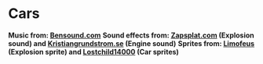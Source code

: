 # Cars

**Music from: [Bensound.com](https://www.bensound.com/)**
**Sound effects from: [Zapsplat.com](https://www.zapsplat.com/) (Explosion sound) and [Kristiangrundstrom.se](https://www.kristiangrundstrom.se/engines/) (Engine sound)**
**Sprites from: [Limofeus](https://limofeus.itch.io/pixel-simulations) (Explosion sprite) and [Lostchild14000](https://www.deviantart.com/lostchild14000/art/Car-Sprite-Sheet-654708133) (Car sprites)**
